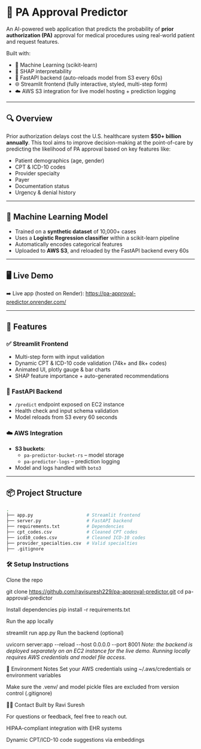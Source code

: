 # 🏥 PA Approval Predictor

An AI-powered web application that predicts the probability of **prior authorization (PA)** approval for medical procedures using real-world patient and request features.

Built with:
- 🧠 Machine Learning (scikit-learn)
- 🧾 SHAP interpretability
- 🚀 FastAPI backend (auto-reloads model from S3 every 60s)
- 🌐 Streamlit frontend (fully interactive, styled, multi-step form)
- ☁️ AWS S3 integration for live model hosting + prediction logging

---

## 🔍 Overview

Prior authorization delays cost the U.S. healthcare system **$50+ billion annually**. This tool aims to improve decision-making at the point-of-care by predicting the likelihood of PA approval based on key features like:

- Patient demographics (age, gender)
- CPT & ICD-10 codes
- Provider specialty
- Payer
- Documentation status
- Urgency & denial history

---

## 🧠 Machine Learning Model

- Trained on a **synthetic dataset** of 10,000+ cases
- Uses a **Logistic Regression classifier** within a scikit-learn pipeline
- Automatically encodes categorical features
- Uploaded to **AWS S3**, and reloaded by the FastAPI backend every 60s

---

## 🖥️ Live Demo

➡️ Live app (hosted on Render): https://pa-approval-predictor.onrender.com/

---

## 🚀 Features

### ✅ Streamlit Frontend
- Multi-step form with input validation
- Dynamic CPT & ICD-10 code validation (74k+ and 8k+ codes)
- Animated UI, plotly gauge & bar charts
- SHAP feature importance + auto-generated recommendations

### 🧩 FastAPI Backend
- `/predict` endpoint exposed on EC2 instance
- Health check and input schema validation
- Model reloads from S3 every 60 seconds

### ☁️ AWS Integration
- **S3 buckets**:
  - `pa-predictor-bucket-rs` – model storage
  - `pa-predictor-logs` – prediction logging
- Model and logs handled with `boto3`

---

## 📦 Project Structure

```bash
.
├── app.py                    # Streamlit frontend
├── server.py                 # FastAPI backend
├── requirements.txt          # Dependencies
├── cpt_codes.csv             # Cleaned CPT codes
├── icd10_codes.csv           # Cleaned ICD-10 codes
├── provider_specialties.csv  # Valid specialties
├── .gitignore

```

### 🛠 Setup Instructions
Clone the repo

git clone https://github.com/ravisuresh229/pa-approval-predictor.git
cd pa-approval-predictor

Install dependencies
pip install -r requirements.txt

Run the app locally

streamlit run app.py
Run the backend (optional)

uvicorn server:app --reload --host 0.0.0.0 --port 8001
_Note: the backend is deployed separately on an EC2 instance for the live demo. Running locally requires AWS credentials and model file access._


🔐 Environment Notes
Set your AWS credentials using ~/.aws/credentials or environment variables

Make sure the .venv/ and model pickle files are excluded from version control (.gitignore)

🙋‍♂️ Contact
Built by Ravi Suresh

For questions or feedback, feel free to reach out.


HIPAA-compliant integration with EHR systems

Dynamic CPT/ICD-10 code suggestions via embeddings


